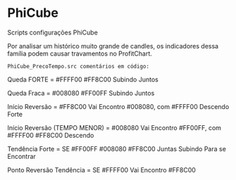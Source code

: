# PhiCube
Scripts configurações PhiCube

Por analisar um histórico muito grande de candles, os indicadores dessa família podem causar travamentos no ProfitChart.

    PhiCube_PrecoTempo.src comentários em código:

Queda FORTE = #FFFF00 #FF8C00 Subindo Juntos

Queda Fraca = #008080 #FF00FF Subindo Juntos

Início Reversão = #FF8C00 Vai Encontro #008080, com #FFFF00 Descendo Forte

Início Reversão (TEMPO MENOR) = #008080 Vai Encontro #FF00FF, com #FFFF00 #FF8C00 Descendo

Tendência Forte = SE #FF00FF #008080 #FF8C00 Juntas Subindo Para se Encontrar

Ponto Reversão Tendência = SE #FFFF00 Vai Encontro #FF8C00

